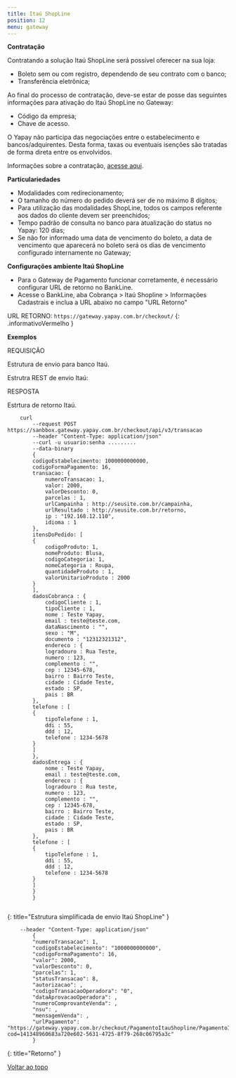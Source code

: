```yaml
---
title: Itaú ShopLine
position: 12
menu: gateway
---
```




**Contratação**

Contratando a solução Itaú ShopLine será possível oferecer na sua loja:

* Boleto sem ou com registro, dependendo de seu contrato com o banco;
* Transferência eletrônica;

Ao final do processo de contratação, deve-se estar de posse das seguintes informações para ativação do Itaú ShopLine no Gateway:

* Código da empresa;
* Chave de acesso.
 
O Yapay não participa das negociações entre o estabelecimento e bancos/adquirentes. Desta forma, taxas ou eventuais isenções são tratadas de forma direta entre os envolvidos.

Informações sobre a contratação, <a href="https://www.itau.com.br/empresas/recebimentos/shopline/" target="_blank" class="linkPadraoVerde">acesse aqui</a>.


**Particulariedades**

* Modalidades com redirecionamento;
* O tamanho do número do pedido deverá ser de no máximo 8 dígitos;
* Para utilização das modalidades ShopLine, todos os campos referente aos dados do cliente devem ser preenchidos;
* Tempo padrão de consulta no banco para atualização do status no Yapay: 120 dias;
* Se não for informado uma data de vencimento do boleto, a data de vencimento que aparecerá no boleto será os dias de vencimento configurado internamente no Gateway;

**Configurações ambiente Itaú ShopLine**

* Para o Gateway de Pagamento funcionar corretamente, é necessário configurar URL de retorno no BankLine.
* Acesse o BankLine, aba Cobrança > Itaú Shopline > Informações Cadastrais e inclua a URL abaixo no campo "URL Retorno"


<i class="fa fa-exclamation-circle" aria-hidden="true"></i> URL RETORNO: `https://gateway.yapay.com.br/checkout/`
{: .informativoVermelho }



**Exemplos**

REQUISIÇÃO

Estrutura de envio para banco Itaú.

Estrutra REST de envio Itaú:

RESPOSTA

Estrtura de retorno Itaú.


~~~text
    curl
        --request POST https://sanbbox.gateway.yapay.com.br/checkout/api/v3/transacao
        --header "Content-Type: application/json"
        --curl -u usuario:senha .........
        --data-binary
        {
        codigoEstabelecimento: 1000000000000,
        codigoFormaPagamento: 16,
        transacao: {
            numeroTransacao: 1,
            valor: 2000,
            valorDesconto: 0,
            parcelas : 1,
            urlCampainha : http://seusite.com.br/campainha,
            urlResultado : http://seusite.com.br/retorno,
            ip : "192.168.12.110",
            idioma : 1
        },
        itensDoPedido: [
        {
            codigoProduto: 1,
            nomeProduto: Blusa,
            codigoCategoria: 1,
            nomeCategoria : Roupa,
            quantidadeProduto : 1,
            valorUnitarioProduto : 2000
        }
        ],
        dadosCobranca : {
            codigoCliente : 1,
            tipoCliente : 1,
            nome : Teste Yapay,
            email : teste@teste.com,
            dataNascimento : "",
            sexo : "M",
            documento : "12312321312",
            endereco : {
            logradouro : Rua Teste,
            numero : 123,
            complemento : "",
            cep : 12345-678,
            bairro : Bairro Teste,
            cidade : Cidade Teste,
            estado : SP,
            pais : BR
        },
        telefone : [
        {
            tipoTelefone : 1,
            ddi : 55,
            ddd : 12,
            telefone : 1234-5678
        }
        ]
        },
        dadosEntrega : {
            nome : Teste Yapay,
            email : teste@teste.com,
            endereco : {
            logradouro : Rua teste,
            numero : 123,
            complemento : "",
            cep : 12345-678,
            bairro : Bairro Teste,
            cidade : Cidade Teste,
            estado : SP,
            pais : BR
        },
        telefone : [
        {
            tipoTelefone : 1,
            ddi : 55,
            ddd : 12,
            telefone : 1234-5678
        }
        ]
        }
        }


~~~
{: title="Estrutura simplificada de envio Itaú ShopLine" }

~~~text
    --header "Content-Type: application/json"
        {
        "numeroTransacao": 1,
        "codigoEstabelecimento": "1000000000000",
        "codigoFormaPagamento": 16,
        "valor": 2000,
        "valorDesconto": 0,
        "parcelas": 1,
        "statusTransacao": 8,
        "autorizacao": ,
        "codigoTransacaoOperadora": "0",
        "dataAprovacaoOperadora": ,
        "numeroComprovanteVenda": ,
        "nsu": ,
        "mensagemVenda": ,
        "urlPagamento": "https://gateway.yapay.com.br/checkout/PagamentoItauShopline/PagamentoItauShopline.do?cod=141348960683a720e602-5631-4725-8f79-268c06795a3c"
        }
~~~
{: title="Retorno" }


<div class="voltar-ao-topo"><a href="#"><i class="fa fa-arrow-up" aria-hidden="true"></i>Voltar ao topo</a></div>